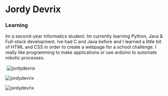 # Jordy Devrix
### Learning

Im a second-year informatics student. Im currently learning Python, Java & Full-stack development. Ive had C and Java before and I learned a little bit of HTML and CSS in order to create a webpage for a school challenge.
I really like programming to make applications or use arduino to automate robotic processes.


<!---
JordyDevrix/JordyDevrix is a ✨ special ✨ repository because its `README.md` (this file) appears on your GitHub profile.
You can click the Preview link to take a look at your changes.
--->

<p>&nbsp;<img align="center" src="https://github-readme-stats.vercel.app/api?username=jordydevrix&show_icons=true&locale=en" alt="jordydevrix" /></p>
<p><img align="center" src="https://github-readme-streak-stats.herokuapp.com/?user=jordydevrix&" alt="jordydevrix" /></p>
<p><img align="left" src="https://github-readme-stats.vercel.app/api/top-langs?username=jordydevrix&show_icons=true&locale=en&layout=compact" alt="jordydevrix" /></p>
